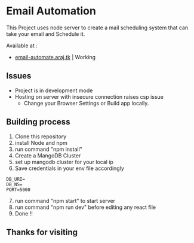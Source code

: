 # Email Automation
This Project uses node server to create a mail scheduling system that can take your email and Schedule it.

Available at :

* [email-automate.araj.tk](https://email-automate.araj.tk/) | Working
<!-- * [Heroku](https://email-automation-mern.herokuapp.com/) | Working -->

## Issues
* Project is in development mode 
* Hosting on server with insecure connection raises csp issue
    * Change your Browser Settings or Build app locally.

## Building process

1. Clone this repository
2. install Node and npm
3. run command "npm install"
4. Create a MangoDB Cluster
5. set up mangodb cluster for your local ip
6. Save credentials in your env file accordingly
```
DB_URI=
DB_NS=
PORT=5000
```
7. run command "npm start" to start server
8. run command "npm run dev" before editing any react file
9. Done !!

## Thanks for visiting
